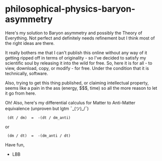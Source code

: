 # philosophical-physics-baryon-asymmetry

Here's my solution to Baryon asymmetry and possibly the Theory of Everything. Not perfect and definitely needs refinement but I think most of the right ideas are there.

It really bothers me that I can't publish this online without any way of it getting ripped off in terms of originality - so I've decided to satisfy my scientific soul
by releasing it into the wild for free. So, here it is for all - to view, download, copy, or modify - for free. Under the condition that it is technically,
software.

Also, trying to get this thing published, or claiming intellectual property, seems like a pain in the ass (energy, $$$, time) so all the more reason to let it go from here.

Oh! Also, here's my differential calculus for Matter to Anti-Matter equivalence (unproven but lgtm ¯\_(ツ)_/¯)

     (dt / dm)  =  -(dt / dm_anti)

or

     (dm / dt)  =  -(dm_anti / dt)
      

Have fun,
  - LBB
